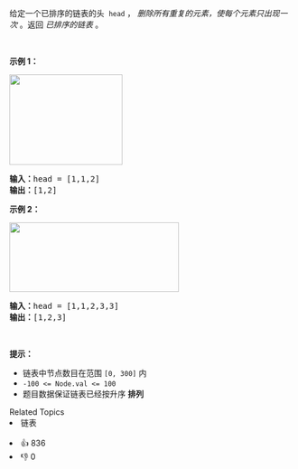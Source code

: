 <p>给定一个已排序的链表的头
 <meta charset="UTF-8" />&nbsp;<code>head</code>&nbsp;，&nbsp;<em>删除所有重复的元素，使每个元素只出现一次</em>&nbsp;。返回 <em>已排序的链表</em>&nbsp;。</p>

<p>&nbsp;</p>

<p><strong>示例 1：</strong></p> 
<img alt="" src="https://assets.leetcode.com/uploads/2021/01/04/list1.jpg" style="height: 160px; width: 200px;" /> 
<pre>
<strong>输入：</strong>head = [1,1,2]
<strong>输出：</strong>[1,2]
</pre>

<p><strong>示例 2：</strong></p> 
<img alt="" src="https://assets.leetcode.com/uploads/2021/01/04/list2.jpg" style="height: 123px; width: 300px;" /> 
<pre>
<strong>输入：</strong>head = [1,1,2,3,3]
<strong>输出：</strong>[1,2,3]
</pre>

<p>&nbsp;</p>

<p><strong>提示：</strong></p>

<ul> 
 <li>链表中节点数目在范围 <code>[0, 300]</code> 内</li> 
 <li><code>-100 &lt;= Node.val &lt;= 100</code></li> 
 <li>题目数据保证链表已经按升序 <strong>排列</strong></li> 
</ul>

<div><div>Related Topics</div><div><li>链表</li></div></div><br><div><li>👍 836</li><li>👎 0</li></div>